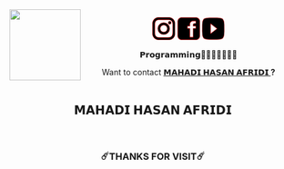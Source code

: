 <img src="https://github.com/MAHADI-XD/TEST/blob/main/IMG_20231230_121303.jpg" width="125" height="125" align="left">
<center>
 
<a href="https://Instagram.com/mahadi_oo" target="_blank"><img src="https://github.com/Azim-vau/Azim-vau/blob/main/IMAGE/instagram.png" alt="alt text" width="40" height="40"></a> 
<a href="https://www.facebook.com/M4HADI.143" target="_blank"><img src="https://github.com/Azim-vau/Azim-vau/blob/main/IMAGE/facebook.png" alt="alt text" width="40" height="40"></a> <a href="https://youtube.com/MrError69"><img src="https://github.com/Azim-vau/Azim-vau/blob/main/IMAGE/youtube.png" alt="alt text" width="40" height="40"></a> 

__𝗣𝗿𝗼𝗴𝗿𝗮𝗺𝗺𝗶𝗻𝗴__🩵🩷💖💙💜🖤🩶
 
Want to contact <a href="https://www.facebook.com/M4HADI.143.org"><b>𝗠𝗔𝗛𝗔𝗗𝗜 𝗛𝗔𝗦𝗔𝗡 𝗔𝗙𝗥𝗜𝗗𝗜 </a> ?</br><br>
 
<div align="center">
<h2> 𝗠𝗔𝗛𝗔𝗗𝗜 𝗛𝗔𝗦𝗔𝗡 𝗔𝗙𝗥𝗜𝗗𝗜 </h2>
</div> <br>

<div align="center">
  <h3> ☄️THANKS FOR VISIT☄️ </h3>
</div>
